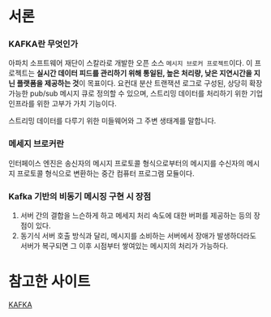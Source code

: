 # 서론

### KAFKA란 무엇인가

아파치 소프트웨어 재단이 스칼라로 개발한 오픈 소스 `메시지 브로커 프로젝트`이다. 이 프로젝트는 **실시간 데이터 피드를 관리하기 위해 통일된, 높은 처리량, 낮은 지연시간을 지닌 플랫폼을 제공하는 것**이 목표이다. 요컨대 분산 트랜잭션 로그로 구성된, 상당히 확장 가능한 pub/sub 메시지 큐로 정의할 수 있으며, 스트리밍 데이터를 처리하기 위한 기업 인프라를 위한 고부가 가치 기능이다.

스트리밍 데이터를 다루기 위한 미들웨어와 그 주변 생태계를 말합니다.

### 메세지 브로커란

인터페이스 엔진은 송신자의 메시지 프로토콜 형식으로부터의 메시지를 수신자의 메시지 프로토콜 형식으로 변환하는 중간 컴퓨터 프로그램 모듈이다.

### Kafka 기반의 비동기 메시징 구현 시 장점

1. 서버 간의 결합을 느슨하게 하고 메세지 처리 속도에 대한 버퍼를 제공하는 등의 장점이 있다.
2. 동기식 서버 호출 방식과 달리, 메시지를 소비하는 서버에서 장애가 발생하더라도 서버가 복구되면 그 이후 시점부터 쌓여있는 메시지의 처리가 가능하다.

# 참고한 사이트

[KAFKA](https://engineering.linecorp.com/ko/blog/how-to-use-kafka-in-line-1/)
